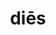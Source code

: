 ---
title: diēs
meaning: day
ch: 5
pos: nounfifth
genitive: diēī
abbgender: m.
abbgender2: masc.
gender: masculine
declension: fifth
derivative: diurnal
---